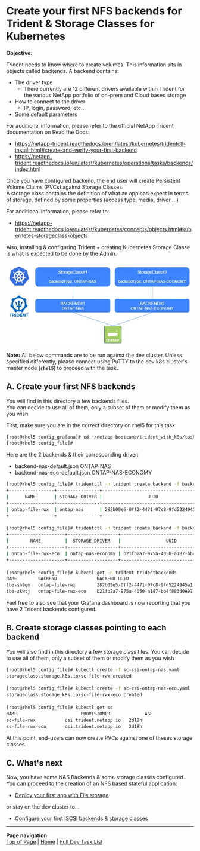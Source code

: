 # Create your first NFS backends for Trident & Storage Classes for Kubernetes

**Objective:**  

Trident needs to know where to create volumes.  This information sits in objects called backends. A backend contains:  

- The driver type
  - There currently are 12 different drivers available within Trident for the various NetApp portfolio of on-prem and Cloud based storage
- How to connect to the driver
  - IP, login, password, etc...
- Some default parameters

For additional information, please refer to the official NetApp Trident documentation on Read the Docs:

- <https://netapp-trident.readthedocs.io/en/latest/kubernetes/tridentctl-install.html#create-and-verify-your-first-backend>
- <https://netapp-trident.readthedocs.io/en/latest/kubernetes/operations/tasks/backends/index.html>

Once you have configured backend, the end user will create Persistent Volume Claims (PVCs) against Storage Classes.  
A storage class contains the definition of what an app can expect in terms of storage, defined by some properties (access type, media, driver ...)

For additional information, please refer to:

- <https://netapp-trident.readthedocs.io/en/latest/kubernetes/concepts/objects.html#kubernetes-storageclass-objects>

Also, installing & configuring Trident + creating Kubernetes Storage Classe is what is expected to be done by the Admin.

![Configure File](../../../images/config_file.jpg "Configure File")

**Note:** All below commands are to be run against the dev cluster. Unless specified differently, please connect using PuTTY to the dev k8s cluster's master node (**`rhel5`**) to proceed with the task.  

## A. Create your first NFS backends

You will find in this directory a few backends files.  
You can decide to use all of them, only a subset of them or modify them as you wish

First, make sure you are in the correct directory on rhel5 for this task:

```bash
[root@rhel5 config_grafana]# cd ~/netapp-bootcamp/trident_with_k8s/tasks/config_file
[root@rhel5 config_file]#
```

Here are the 2 backends & their corresponding driver:

- backend-nas-default.json        ONTAP-NAS
- backend-nas-eco-default.json    ONTAP-NAS-ECONOMY

```bash
[root@rhel5 config_file]# tridentctl -n trident create backend -f backend-nas-default.json
+-----------------+----------------+--------------------------------------+--------+---------+
|      NAME       | STORAGE DRIVER |                 UUID                 | STATE  | VOLUMES |
+-----------------+----------------+--------------------------------------+--------+---------+
| ontap-file-rwx  | ontap-nas      | 282b09e5-0ff2-4471-97c8-9fd5224945a1 | online |       0 |
+-----------------+----------------+--------------------------------------+--------+---------+

[root@rhel5 config_file]# tridentctl -n trident create backend -f backend-nas-eco-default.json
+---------------------+-------------------+--------------------------------------+--------+---------+
|        NAME         |  STORAGE DRIVER   |                 UUID                 | STATE  | VOLUMES |
+---------------------+-------------------+--------------------------------------+--------+---------+
| ontap-file-rwx-eco  | ontap-nas-economy | b21fb2a7-975a-4050-a187-bb4f883d0e97 | online |       0 |
+---------------------+-------------------+--------------------------------------+--------+---------+

[root@rhel5 config_file]# kubectl get -n trident tridentbackends
NAME        BACKEND               BACKEND UUID
tbe-sh9gm   ontap-file-rwx        282b09e5-0ff2-4471-97c8-9fd5224945a1
tbe-zkwtj   ontap-file-rwx-eco    b21fb2a7-975a-4050-a187-bb4f883d0e97
```

Feel free to also see that your Grafana dashboard is now reporting that you have 2 Trident backends configured.

## B. Create storage classes pointing to each backend

You will also find in this directory a few storage class files.
You can decide to use all of them, only a subset of them or modify them as you wish

```bash
[root@rhel5 config_file]# kubectl create -f sc-csi-ontap-nas.yaml
storageclass.storage.k8s.io/sc-file-rwx created

[root@rhel5 config_file]# kubectl create -f sc-csi-ontap-nas-eco.yaml
storageclass.storage.k8s.io/sc-file-rwx-eco created

[root@rhel5 config_file]# kubectl get sc
NAME                        PROVISIONER             AGE
sc-file-rwx           csi.trident.netapp.io   2d18h
sc-file-rwx-eco       csi.trident.netapp.io   2d18h
```

At this point, end-users can now create PVCs against one of theses storage classes.  

## C. What's next

Now, you have some NAS Backends & some storage classes configured. You can proceed to the creation of an NFS based stateful application:  
- [Deploy your first app with File storage](../file_app)  

or stay on the dev cluster to...

- [Configure your first iSCSI backends & storage classes](../config_block)  

---
**Page navigation**  
[Top of Page](#top) | [Home](/README.md) | [Full Dev Task List](/README.md#dev-k8s-cluster-tasks)
